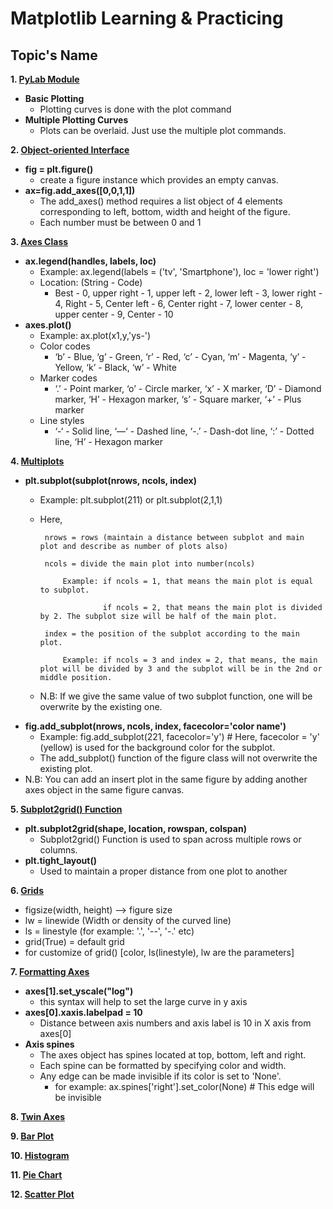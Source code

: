 # Matplotlib Learning & Practicing

## Topic's Name 

**1. [PyLab Module](https://www.tutorialspoint.com/matplotlib/matplotlib_pylab_module.htm)**
  * **Basic Plotting**
    * Plotting curves is done with the plot command
  * **Multiple Plotting Curves**
    * Plots can be overlaid. Just use the multiple plot commands.
  
**2. [Object-oriented Interface](https://www.tutorialspoint.com/matplotlib/matplotlib_object_oriented_interface.htm)**
  * **fig = plt.figure()**
    * create a figure instance which provides an empty canvas.
  * **ax=fig.add_axes([0,0,1,1])**
    * The add_axes() method requires a list object of 4 elements corresponding to left, bottom, width and height of the figure. 
    * Each number must be between 0 and 1
  
**3. [Axes Class](https://www.tutorialspoint.com/matplotlib/matplotlib_axes_class.htm)**
  * **ax.legend(handles, labels, loc)**
    * Example: ax.legend(labels = ('tv', 'Smartphone'), loc = 'lower right')
    * Location: (String - Code)
      * Best - 0, upper right	- 1, upper left	- 2, lower left	- 3, lower right - 4, Right	- 5, Center left	- 6, Center right	- 7, lower center	- 8, upper center -	9, Center -	10
  * **axes.plot()**
    * Example: ax.plot(x1,y,'ys-')
    * Color codes
      * ‘b’	- Blue, ‘g’	- Green, ‘r’ -	Red, ‘c’ -	Cyan, ‘m’ -	Magenta, ‘y’	- Yellow, ‘k’ -	Black, ‘w’ -	White
    * Marker codes
      * ‘.’	- Point marker, ‘o’ -	Circle marker, ‘x’ -	X marker, ‘D’ -	Diamond marker, ‘H’	- Hexagon marker, ‘s’ -	Square marker, ‘+’ -	Plus marker
    * Line styles
      * ‘-‘	- Solid line, ‘—‘ -	Dashed line, ‘-.’ -	Dash-dot line, ‘:’ -	Dotted line, ‘H’ -	Hexagon marker

 **4. [Multiplots](https://www.tutorialspoint.com/matplotlib/matplotlib_multiplots.htm)**
  * **plt.subplot(subplot(nrows, ncols, index)**
    * Example: 
         plt.subplot(211) or plt.subplot(2,1,1)
    * Here, 
           
           nrows = rows (maintain a distance between subplot and main plot and describe as number of plots also)
    
           ncols = divide the main plot into number(ncols)
           
               Example: if ncols = 1, that means the main plot is equal to subplot. 
               
                        if ncols = 2, that means the main plot is divided by 2. The subplot size will be half of the main plot.
                        
           index = the position of the subplot according to the main plot.
           
               Example: if ncols = 3 and index = 2, that means, the main plot will be divided by 3 and the subplot will be in the 2nd or middle position.
               
    * N.B: If we give the same value of two subplot function, one will be overwrite by the existing one.
 * **fig.add_subplot(nrows, ncols, index, facecolor='color name')**
   * Example: 
        fig.add_subplot(221, facecolor='y')   # Here, facecolor = 'y' (yellow) is used for the background color for the subplot.
   * The add_subplot() function of the figure class will not overwrite the existing plot.
 * N.B: You can add an insert plot in the same figure by adding another axes object in the same figure canvas.
  
 **5. [Subplot2grid() Function](https://www.tutorialspoint.com/matplotlib/matplotlib_subplot2grid_function.htm)**
  * **plt.subplot2grid(shape, location, rowspan, colspan)**
    * Subplot2grid() Function is used to span across multiple rows or columns.
  * **plt.tight_layout()**
    * Used to maintain a proper distance from one plot to another
 
 **6. [Grids](https://www.tutorialspoint.com/matplotlib/matplotlib_grids.htm)**
  * figsize(width, height) --> figure size
  * lw = linewide (Width or density of the curved line)
  * ls = linestyle (for example: '.', '--', '-.' etc)
  * grid(True) = default grid
  * for customize of grid() [color, ls(linestyle), lw are the parameters]
 
 **7. [Formatting Axes](https://www.tutorialspoint.com/matplotlib/matplotlib_formatting_axes.htm)**
  * **axes[1].set_yscale("log")**
    * this syntax will help to set the large curve in y axis
  * **axes[0].xaxis.labelpad = 10**
    * Distance between axis numbers and axis label is 10 in X axis from axes[0]
  * **Axis spines**
    * The axes object has spines located at top, bottom, left and right.
    * Each spine can be formatted by specifying color and width.
    * Any edge can be made invisible if its color is set to 'None'.
      * for example: ax.spines['right'].set_color(None)    # This edge will be invisible
  
 **8. [Twin Axes](https://www.tutorialspoint.com/matplotlib/matplotlib_twin_axes.htm)**
 
 **9. [Bar Plot](https://www.tutorialspoint.com/matplotlib/matplotlib_bar_plot.htm)**
 
 **10. [Histogram](https://www.tutorialspoint.com/matplotlib/matplotlib_histogram.htm)**
 
 **11. [Pie Chart](https://www.tutorialspoint.com/matplotlib/matplotlib_pie_chart.htm)**
 
 **12. [Scatter Plot](https://www.tutorialspoint.com/matplotlib/matplotlib_scatter_plot.htm)**
